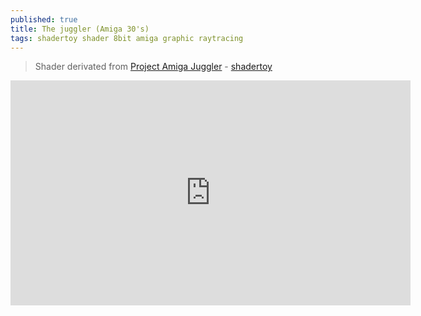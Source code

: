 ```yaml
---
published: true
title: The juggler (Amiga 30's)
tags: shadertoy shader 8bit amiga graphic raytracing
---
```

> Shader derivated from [Project Amiga Juggler](https://meatfighter.com/juggler/) - [shadertoy](https://www.shadertoy.com/view/llXSWr)

<iframe width="640" height="360" frameborder="0" src="https://www.shadertoy.com/embed/llXSWr?gui=true&t=10&paused=true&muted=false" allowfullscreen></iframe>
